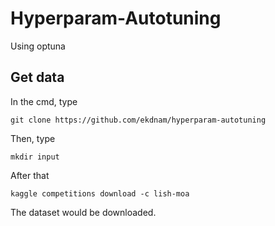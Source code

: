 # Hyperparam-Autotuning
 Using optuna

## Get data

In the cmd, type
```
git clone https://github.com/ekdnam/hyperparam-autotuning
```

Then, type
```
mkdir input
```

After that
```
kaggle competitions download -c lish-moa
```

The dataset would be downloaded.

